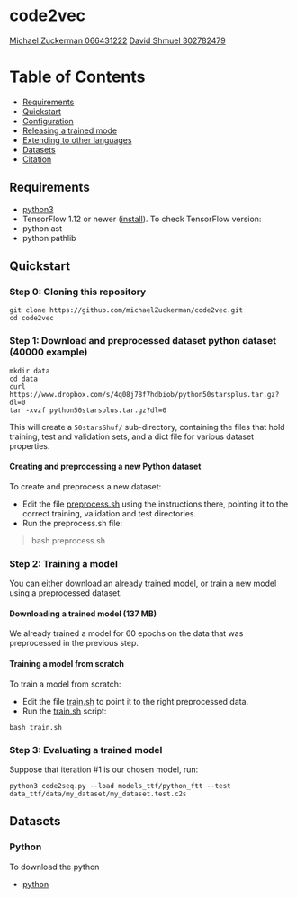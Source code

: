 # code2vec
[Michael Zuckerman 066431222](michaelz@mail.tau.ac.il)
[David Shmuel 302782479](davidshmuel@mail.tau.ac.il)

Table of Contents
=================
  * [Requirements](#requirements)
  * [Quickstart](#quickstart)
  * [Configuration](#configuration)
  * [Releasing a trained mode](#releasing-a-trained-model)
  * [Extending to other languages](#extending-to-other-languages)
  * [Datasets](#datasets)
  * [Citation](#citation)

## Requirements
  * [python3](https://www.linuxbabe.com/ubuntu/install-python-3-6-ubuntu-16-04-16-10-17-04) 
  * TensorFlow 1.12 or newer ([install](https://www.tensorflow.org/install/install_linux)). To check TensorFlow version:
  * python ast
  * python pathlib

## Quickstart
### Step 0: Cloning this repository
```
git clone https://github.com/michaelZuckerman/code2vec.git
cd code2vec
```

### Step 1: Download and preprocessed dataset python dataset (40000 example)
```
mkdir data
cd data
curl https://www.dropbox.com/s/4q08j78f7hdbiob/python50starsplus.tar.gz?dl=0
tar -xvzf python50starsplus.tar.gz?dl=0
```
This will create a `50starsShuf/` sub-directory, containing the files that hold training, test and validation sets,
and a dict file for various dataset properties.

#### Creating and preprocessing a new Python dataset
To create and preprocess a new dataset:
  * Edit the file [preprocess.sh](preprocess.sh) using the instructions there, pointing it to the correct training, validation and test directories.
  * Run the preprocess.sh file:
> bash preprocess.sh


### Step 2: Training a model
You can either download an already trained model, or train a new model using a preprocessed dataset.

#### Downloading a trained model (137 MB)
We already trained a model for 60 epochs on the data that was preprocessed in the previous step.

#### Training a model from scratch
To train a model from scratch:
  * Edit the file [train.sh](train.sh) to point it to the right preprocessed data.
  * Run the [train.sh](train.sh) script:
```
bash train.sh
```

### Step 3: Evaluating a trained model
Suppose that iteration #1 is our chosen model, run:
```
python3 code2seq.py --load models_ttf/python_ftt --test data_ttf/data/my_dataset/my_dataset.test.c2s
```

## Datasets
### Python
To download the python

  * [python](https://www.dropbox.com/s/4q08j78f7hdbiob/python50starsplus.tar.gz?dl=0)

